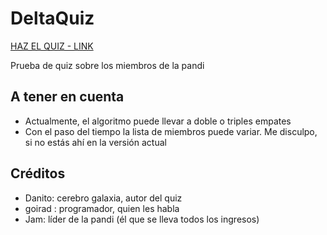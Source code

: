 # DeltaQuiz

[HAZ EL QUIZ - LINK](https://deltaquiz.vercel.app)

Prueba de quiz sobre los miembros de la pandi

## A tener en cuenta
- Actualmente, el algoritmo puede llevar a doble o triples empates
- Con el paso del tiempo la lista de miembros puede variar. Me disculpo, si no estás ahí en la versión actual

## Créditos
- Danito: cerebro galaxia, autor del quiz
- goirad : programador, quien les habla
- Jam: líder de la pandi (él que se lleva todos los ingresos)